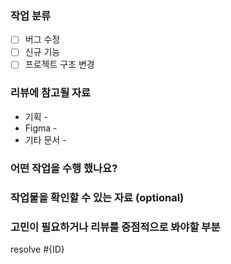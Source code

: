 ### 작업 분류
- [ ] 버그 수정
- [ ] 신규 기능
- [ ] 프로젝트 구조 변경

### 리뷰에 참고될 자료
- 기획 - 
- Figma - 
- 기타 문서 - 

### 어떤 작업을 수행 했나요?

### 작업물을 확인할 수 있는 자료 (optional)

### 고민이 필요하거나 리뷰를 중점적으로 봐야할 부분

resolve #{ID}

